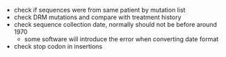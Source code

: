 - check if sequences were from same patient by mutation list
- check DRM mutations and compare with treatment history
- check sequence collection date, normally should not be before around 1970
    - some software will introduce the error when converting date format
- check stop codon in insertions
